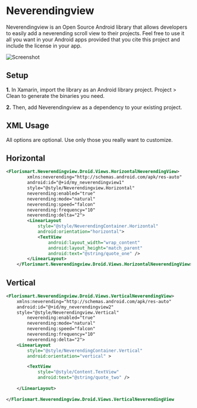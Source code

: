 Neverendingview
===============


Neverendingview is an Open Source Android library that allows developers to easily add a neverending scroll view to their projects. Feel free to use it all you want in your Android apps provided that you cite this project and include the license in your app.


![Screenshot](https://raw2.github.com/Florismart/Neverendingview/master/screen-app.png)


Setup
-----
__1.__ In Xamarin, import the library as an Android library project. Project > Clean to generate the binaries 
you need.

__2.__ Then, add Neverendingview as a dependency to your existing project.


XML Usage
-----
All options are optional. Use only those you really want to customize.

Horizontal
-----

```xml
<Florismart.Neverendingview.Droid.Views.HorizontalNeverendingView>
        xmlns:neverending="http://schemas.android.com/apk/res-auto"
        android:id="@+id/my_neverendingview1"
        style="@style/Neverendingview.Horizontal"
        neverending:enabled="true"
        neverending:mode="natural"
        neverending:speed="falcon"
        neverending:frequency="10"
        neverending:delta="2">
        <LinearLayout
            style="@style/NeverendingContainer.Horizontal"
            android:orientation="horizontal">
            <TextView
                android:layout_width="wrap_content"
                android:layout_height="match_parent"
                android:text="@string/quote_one" />
        </LinearLayout>
    </Florismart.Neverendingview.Droid.Views.HorizontalNeverendingView>
```

Vertical
-----

```xml
<Florismart.Neverendingview.Droid.Views.VerticalNeverendingView>
    xmlns:neverending="http://schemas.android.com/apk/res-auto"
    android:id="@+id/my_neverendingview2"
    style="@style/Neverendingview.Vertical"
        neverending:enabled="true"
        neverending:mode="natural"
        neverending:speed="falcon"
        neverending:frequency="10"
        neverending:delta="2">
    <LinearLayout
        style="@style/NeverendingContainer.Vertical"
        android:orientation="vertical" >

        <TextView
            style="@style/Content.TextView"
            android:text="@string/quote_two" />
            
    </LinearLayout>
        
</Florismart.Neverendingview.Droid.Views.VerticalNeverendingView
```


